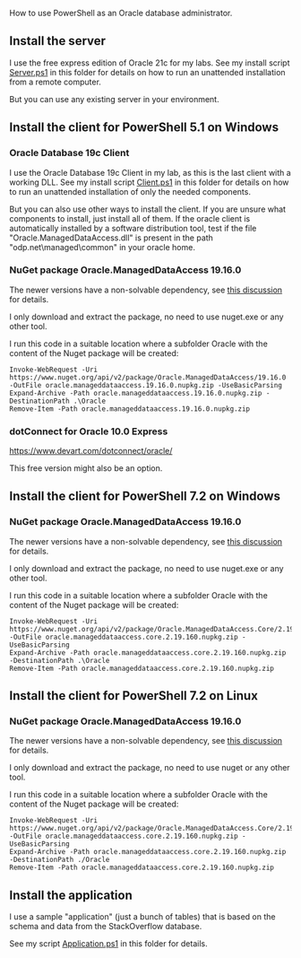 How to use PowerShell as an Oracle database administrator.

## Install the server

I use the free express edition of Oracle 21c for my labs. See my install script [Server.ps1](Server.ps1) in this folder for details on how to run an unattended installation from a remote computer.

But you can use any existing server in your environment.


## Install the client for PowerShell 5.1 on Windows

### Oracle Database 19c Client

I use the Oracle Database 19c Client in my lab, as this is the last client with a working DLL. See my install script [Client.ps1](Client.ps1) in this folder for details on how to run an unattended installation of only the needed components.

But you can also use other ways to install the client. If you are unsure what components to install, just install all of them. If the oracle client is automatically installed by a software distribution tool, test if the file "Oracle.ManagedDataAccess.dll" is present in the path "odp.net\managed\common" in your oracle home.


### NuGet package Oracle.ManagedDataAccess 19.16.0

The newer versions have a non-solvable dependency, see [this discussion](https://community.oracle.com/tech/developers/discussion/4502297) for details.

I only download and extract the package, no need to use nuget.exe or any other tool.

I run this code in a suitable location where a subfolder Oracle with the content of the Nuget package will be created:

```
Invoke-WebRequest -Uri https://www.nuget.org/api/v2/package/Oracle.ManagedDataAccess/19.16.0 -OutFile oracle.manageddataaccess.19.16.0.nupkg.zip -UseBasicParsing
Expand-Archive -Path oracle.manageddataaccess.19.16.0.nupkg.zip -DestinationPath .\Oracle
Remove-Item -Path oracle.manageddataaccess.19.16.0.nupkg.zip
```


### dotConnect for Oracle 10.0 Express

https://www.devart.com/dotconnect/oracle/

This free version might also be an option. 


## Install the client for PowerShell 7.2 on Windows

### NuGet package Oracle.ManagedDataAccess 19.16.0

The newer versions have a non-solvable dependency, see [this discussion](https://community.oracle.com/tech/developers/discussion/4502297) for details.

I only download and extract the package, no need to use nuget.exe or any other tool.

I run this code in a suitable location where a subfolder Oracle with the content of the Nuget package will be created:

```
Invoke-WebRequest -Uri https://www.nuget.org/api/v2/package/Oracle.ManagedDataAccess.Core/2.19.160 -OutFile oracle.manageddataaccess.core.2.19.160.nupkg.zip -UseBasicParsing
Expand-Archive -Path oracle.manageddataaccess.core.2.19.160.nupkg.zip -DestinationPath .\Oracle 
Remove-Item -Path oracle.manageddataaccess.core.2.19.160.nupkg.zip
```


## Install the client for PowerShell 7.2 on Linux

### NuGet package Oracle.ManagedDataAccess 19.16.0

The newer versions have a non-solvable dependency, see [this discussion](https://community.oracle.com/tech/developers/discussion/4502297) for details.

I only download and extract the package, no need to use nuget or any other tool.

I run this code in a suitable location where a subfolder Oracle with the content of the Nuget package will be created:

```
Invoke-WebRequest -Uri https://www.nuget.org/api/v2/package/Oracle.ManagedDataAccess.Core/2.19.160 -OutFile oracle.manageddataaccess.core.2.19.160.nupkg.zip -UseBasicParsing
Expand-Archive -Path oracle.manageddataaccess.core.2.19.160.nupkg.zip -DestinationPath ./Oracle 
Remove-Item -Path oracle.manageddataaccess.core.2.19.160.nupkg.zip
```


## Install the application

I use a sample "application" (just a bunch of tables) that is based on the schema and data from the StackOverflow database.

See my script [Application.ps1](Application.ps1) in this folder for details.

